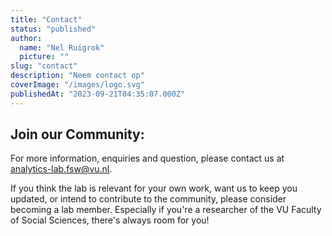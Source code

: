 ```yaml
---
title: "Contact"
status: "published"
author:
  name: "Nel Ruigrok"
  picture: ""
slug: "contact"
description: "Neem contact op"
coverImage: "/images/logo.svg"
publishedAt: "2023-09-21T04:35:07.000Z"
---
```


## Join our Community:

For more information, enquiries and question, please contact us at [analytics-lab.fsw@vu.nl](analytics-lab.fsw@vu.nl).

If you think the lab is relevant for your own work, want us to keep you updated, or intend to contribute to the community, please consider becoming a lab member. Especially if you're a researcher of the VU Faculty of Social Sciences, there's always room for you!
